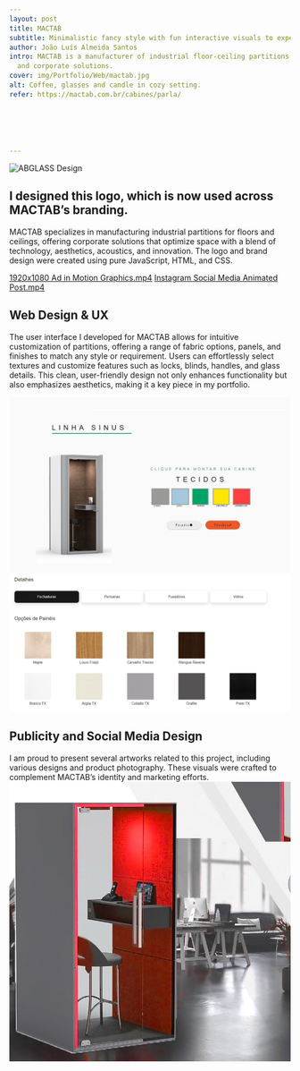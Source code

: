 ```yaml
---
layout: post
title: MACTAB
subtitle: Minimalistic fancy style with fun interactive visuals to experiment with the product.
author: João Luís Almeida Santos
intro: MACTAB is a manufacturer of industrial floor-ceiling partitions
  and corporate solutions.
cover: img/Portfolio/Web/mactab.jpg
alt: Coffee, glasses and candle in cozy setting.
refer: https://mactab.com.br/cabines/parla/





---
```

![ABGLASS Design](https://mactab.com.br/wp-content/uploads/2023/11/logo-mactab-novo.png)
## I designed this logo, which is now used across MACTAB’s branding.
MACTAB specializes in manufacturing industrial partitions for floors and ceilings, offering corporate solutions that optimize space with a blend of technology, aesthetics, acoustics, and innovation. The logo and brand design were created using pure JavaScript, HTML, and CSS.

[1920x1080 Ad in Motion Graphics.mp4](..%2Fimg%2FPortfolio%2FVideo%2F1920x1080%20Ad%20in%20Motion%20Graphics.mp4)
[Instagram Social Media Animated Post.mp4](..%2Fimg%2FPortfolio%2FVideo%2FSnapinsta.app_video_0849F03364E50DF2C7C983ECD8E24E9F_video_dashinit%20%281%29.mp4)

## Web Design & UX
The user interface I developed for MACTAB allows for intuitive customization of partitions, offering a range of fabric options, panels, and finishes to match any style or requirement. Users can effortlessly select textures and customize features such as locks, blinds, handles, and glass details. This clean, user-friendly design not only enhances functionality but also emphasizes aesthetics, making it a key piece in my portfolio.

![Design where you can pick colours to customize product](../img/Portfolio/Web/Mactab/1.jpg)
![Divisor Material Panel](../img/Portfolio/Web/Mactab/2.png)

## Publicity and Social Media Design
I am proud to present several artworks related to this project, including various designs and product photography. These visuals were crafted to complement MACTAB’s identity and marketing efforts.
![Design where you can pick colours to customize product](../img/Portfolio/Design/3dpublicity.jpg)
